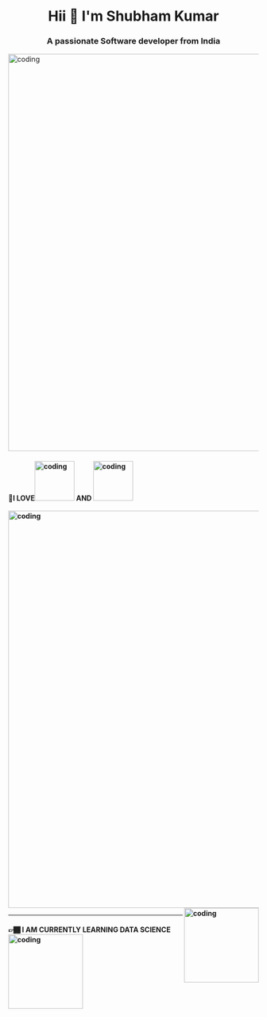 <h1 align="center">Hii 👋 I'm Shubham Kumar</h1>
<h3 align="center">A passionate Software developer from India</h3>
<img align="centre" alt="coding"width="800"width="100"src="https://media1.tenor.com/m/Sa9gbej6HOwAAAAC/asriel.gif">



<h4 align="centre">📌I LOVE<img align="centre" alt="coding"width="80"width="50"src="https://media1.tenor.com/m/kvQkKYGAEnEAAAAd/hot-working.gif"> AND <img align="centre" alt="coding"width="80"width="50"src="https://media1.tenor.com/m/IeDadtoeM1YAAAAC/tom-and-jerry-tom-strong.gif"</h4>
  <br>
  <br>
<img align="centre" alt="coding"width="800"width="200"src="https://raw.githubusercontent.com/sindresorhus/sindresorhus/refs/heads/main/under-construction.gif"><img align="right" alt="coding"width="150"width="150"src="https://media1.tenor.com/m/Lf2K9bW9HdUAAAAC/tom-and-jerry-evil.gif">
  <hr />
<h4 align="centre"> 👉🏾 I AM CURRENTLY LEARNING DATA SCIENCE <img align="centre" alt="coding"width="150"width="150"src="https://media1.tenor.com/m/iZjvMBPx7_YAAAAC/scientists-science.gif"></h4>
